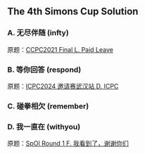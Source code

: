 ## The 4th Simons Cup Solution

### A. 无尽伴随 (infty)

原题：[CCPC2021 Final L. Paid Leave](https://codeforces.com/gym/103860/problem/L)



### B. 等你回答 (respond)

原题：[ICPC2024 邀请赛武汉站 D. ICPC](https://codeforces.com/gym/105143/problem/D)



### C. 碰拳相欠 (remember)



### D. 我一直在 (withyou)

原题：[SpOI Round 1 F. 我看到了，谢谢你们](https://www.luogu.com.cn/problem/P10796)